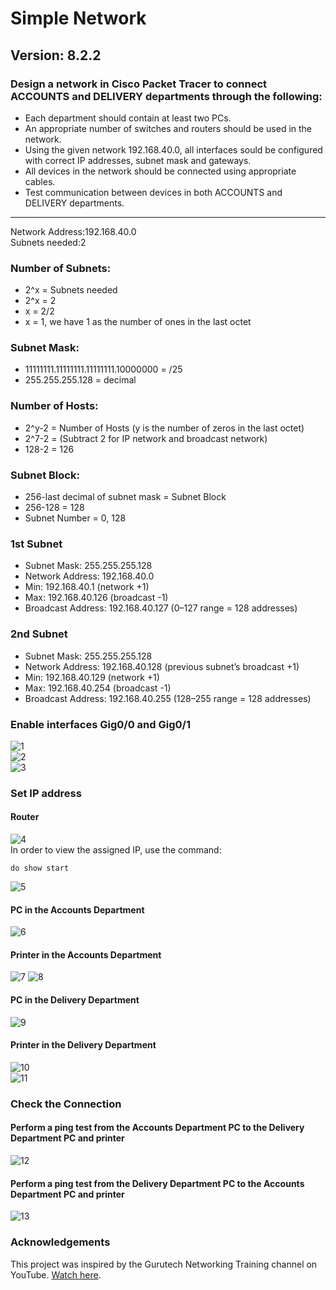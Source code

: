 # Simple Network
## Version: 8.2.2
### Design a network in Cisco Packet Tracer to connect ACCOUNTS and DELIVERY departments through the following:
- Each department should contain at least two PCs.
- An appropriate number of switches and routers should be used in the network.
- Using the given network 192.168.40.0, all interfaces sould be configured with correct IP addresses, subnet mask and gateways.
- All devices in the network should be connected using appropriate cables.
- Test communication between devices in both ACCOUNTS and DELIVERY departments.
  
--------------------------------------------------------------------------------------------------------------------------------------------------------------------------------

Network Address:192.168.40.0  
Subnets needed:2  
  
### Number of Subnets:
- 2^x = Subnets needed
- 2^x = 2
- x = 2/2
- x = 1, we have 1 as the number of ones in the last octet

### Subnet Mask:
- 11111111.11111111.11111111.10000000 = /25
- 255.255.255.128 = decimal

### Number of Hosts:
- 2^y-2 = Number of Hosts (y is the number of zeros in the last octet)
- 2^7-2 = (Subtract 2 for IP network and broadcast network)
- 128-2 = 126

### Subnet Block:
- 256-last decimal of subnet mask = Subnet Block
- 256-128 = 128
- Subnet Number = 0, 128 

### 1st Subnet
- Subnet Mask: 255.255.255.128
- Network Address: 192.168.40.0
- Min: 192.168.40.1 (network +1)
- Max: 192.168.40.126 (broadcast -1)
- Broadcast Address: 192.168.40.127 (0–127 range = 128 addresses)
### 2nd Subnet
- Subnet Mask: 255.255.255.128
- Network Address: 192.168.40.128 (previous subnet’s broadcast +1)
- Min: 192.168.40.129 (network +1)
- Max: 192.168.40.254 (broadcast -1)
- Broadcast Address: 192.168.40.255 (128–255 range = 128 addresses)  

### Enable interfaces Gig0/0 and Gig0/1
![1](https://github.com/user-attachments/assets/98328e25-eb02-4b4a-824d-4026cbf7221a)  
![2](https://github.com/user-attachments/assets/0e7ad96c-e183-4310-aba1-7452b519c3a1)  
![3](https://github.com/user-attachments/assets/2cf1a999-0248-41d9-9167-7758659807ea)  
### Set IP address
#### Router
![4](https://github.com/user-attachments/assets/a1fe289b-933c-4b5e-a7d6-63b3706baccc)  
In order to view the assigned IP, use the command:
```
do show start
```
![5](https://github.com/user-attachments/assets/261df3f3-7bbb-47ef-bac4-087a5c155c67)  
#### PC in the Accounts Department
![6](https://github.com/user-attachments/assets/8674fceb-6cc1-4c0b-ab47-74594703c407)  
#### Printer in the Accounts Department
![7](https://github.com/user-attachments/assets/1c6da9b9-85eb-4cfd-9eec-73d2d34345c1) 
![8](https://github.com/user-attachments/assets/4641c1df-2430-4db8-9ee4-95cb39f55de7)  
#### PC in the Delivery Department
![9](https://github.com/user-attachments/assets/a06a3162-b84a-46f9-8457-6117069b16fe)  
#### Printer in the Delivery Department
![10](https://github.com/user-attachments/assets/dd402d95-3663-47e9-8a96-bb8c79b8559f)  
![11](https://github.com/user-attachments/assets/4b2a910d-feb1-4978-81cc-5cf31cc84344)  
### Check the Connection
#### Perform a ping test from the Accounts Department PC to the Delivery Department PC and printer
![12](https://github.com/user-attachments/assets/eed0eeb7-2157-48a5-8f00-bc5be2120430)  
#### Perform a ping test from the Delivery Department PC to the Accounts Department PC and printer
![13](https://github.com/user-attachments/assets/ebb4b5a9-e273-4061-a81c-df12399fe02e)  

### Acknowledgements  
This project was inspired by the Gurutech Networking Training channel on YouTube. [Watch here](https://youtu.be/T8F5F9Jt8Yk?si=dWfbK0nQI2JoNkAg).  


